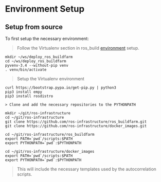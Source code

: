 # Environment Setup
## Setup from source
To first setup the necessary environment:

> Follow the Virtualenv section in ros_build [environment](https://github.com/ros-infrastructure/ros_buildfarm/blob/master/doc/environment.rst) setup.

    mkdir ~/ws/deploy_ros_buildfarm
    cd ~/ws/deploy_ros_buildfarm
    pyvenv-3.4 --without-pip venv
    . venv/bin/activate

> Setup the Virtualenv environment

    curl https://bootstrap.pypa.io/get-pip.py | python3
    pip3 install empy
    pip3 install rosdistro

    > Clone and add the necessary repositories to the PYTHONPATH

    mkdir ~/git/ros-infrastructure
    cd ~/git/ros-infrastructure
    git clone https://github.com/ros-infrastructure/ros_buildfarm.git
    git clone https://github.com/ros-infrastructure/docker_images.git

    cd ~/git/ros-infrastructure/ros_buildfarm
    export PATH=`pwd`/scripts:$PATH
    export PYTHONPATH=`pwd`:$PYTHONPATH

    cd ~/git/ros-infrastructure/docker_images
    export PATH=`pwd`/scripts:$PATH
    export PYTHONPATH=`pwd`:$PYTHONPATH

> This will include the necessary templates used by the autocorrelation scripts. 
